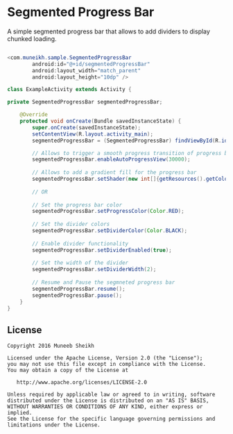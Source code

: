 Segmented Progress Bar
============

A simple segmented progress bar that allows to add dividers to display chunked loading.

```java

<com.muneikh.sample.SegmentedProgressBar
        android:id="@+id/segmentedProgressBar"
        android:layout_width="match_parent"
        android:layout_height="10dp" />

class ExampleActivity extends Activity {

private SegmentedProgressBar segmentedProgressBar;

    @Override
    protected void onCreate(Bundle savedInstanceState) {
        super.onCreate(savedInstanceState);
        setContentView(R.layout.activity_main);
        segmentedProgressBar = (SegmentedProgressBar) findViewById(R.id.segmentedProgressBar);

        // Allows to trigger a smooth progress transition of progress bar in the given time.
        segmentedProgressBar.enableAutoProgressView(30000);
        
        // Allows to add a gradient fill for the progress bar 
        segmentedProgressBar.setShader(new int[]{getResources().getColor(R.color.blue), getResources().getColor(R.color.green), getResources().getColor(R.color.yellow)});
        
        // OR
        
        // Set the progress bar color 
        segmentedProgressBar.setProgressColor(Color.RED);
        
        // Set the divider colors
        segmentedProgressBar.setDividerColor(Color.BLACK);
        
        // Enable divider functionality
        segmentedProgressBar.setDividerEnabled(true);
        
        // Set the width of the divider
        segmentedProgressBar.setDividerWidth(2);
        
        // Resume and Pause the segmneted progress bar 
        segmentedProgressBar.resume();
        segmentedProgressBar.pause();
    }
}
```

License
-------

    Copyright 2016 Muneeb Sheikh

    Licensed under the Apache License, Version 2.0 (the "License");
    you may not use this file except in compliance with the License.
    You may obtain a copy of the License at

       http://www.apache.org/licenses/LICENSE-2.0

    Unless required by applicable law or agreed to in writing, software
    distributed under the License is distributed on an "AS IS" BASIS,
    WITHOUT WARRANTIES OR CONDITIONS OF ANY KIND, either express or implied.
    See the License for the specific language governing permissions and
    limitations under the License.



 [1]: http://square.github.com/dagger/
 [2]: https://search.maven.org/remote_content?g=com.jakewharton&a=butterknife&v=LATEST
 [3]: http://jakewharton.github.com/butterknife/
 [snap]: https://oss.sonatype.org/content/repositories/snapshots/
